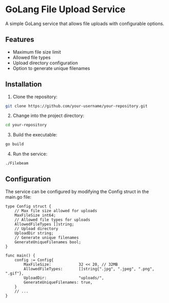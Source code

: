 # GoLang File Upload Service

A simple GoLang service that allows file uploads with configurable options.

## Features

- Maximum file size limit
- Allowed file types
- Upload directory configuration
- Option to generate unique filenames

## Installation

1. Clone the repository:

```bash
git clone https://github.com/your-username/your-repository.git
```
2. Change into the project directory:

```bash
cd your-repository
```
3. Build the executable:

```bash
go build
```
4. Run the service:

```bash
./Filebeam
```

## Configuration

The service can be configured by modifying the Config struct in the main.go file:

```golang
type Config struct {
    // Max file size allowed for uploads
    MaxFileSize int64;
    // Allowed file types for uploads
    AllowedFileTypes []string;
    // Upload directory
    UploadDir string;
    // Generate unique filenames
    GenerateUniqueFilenames bool;
}

func main() {
    config := Config{
        MaxFileSize:            32 << 20, // 32MB
        AllowedFileTypes:       []string{".jpg", ".jpeg", ".png", ".gif"},
        UploadDir:              "uploads/",
        GenerateUniqueFilenames: true,
    }
    // ...
}
```
